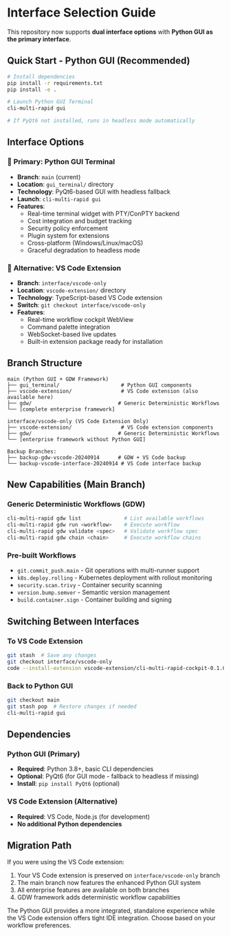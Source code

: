 # Interface Selection Guide

This repository now supports **dual interface options** with **Python GUI as the primary interface**.

## Quick Start - Python GUI (Recommended)

```bash
# Install dependencies
pip install -r requirements.txt
pip install -e .

# Launch Python GUI Terminal
cli-multi-rapid gui

# If PyQt6 not installed, runs in headless mode automatically
```

## Interface Options

### 🎯 **Primary: Python GUI Terminal**
- **Branch**: `main` (current)
- **Location**: `gui_terminal/` directory
- **Technology**: PyQt6-based GUI with headless fallback
- **Launch**: `cli-multi-rapid gui`
- **Features**:
  - Real-time terminal widget with PTY/ConPTY backend
  - Cost integration and budget tracking
  - Security policy enforcement
  - Plugin system for extensions
  - Cross-platform (Windows/Linux/macOS)
  - Graceful degradation to headless mode

### 🔧 **Alternative: VS Code Extension**
- **Branch**: `interface/vscode-only`
- **Location**: `vscode-extension/` directory
- **Technology**: TypeScript-based VS Code extension
- **Switch**: `git checkout interface/vscode-only`
- **Features**:
  - Real-time workflow cockpit WebView
  - Command palette integration
  - WebSocket-based live updates
  - Built-in extension package ready for installation

## Branch Structure

```
main (Python GUI + GDW Framework)
├── gui_terminal/                    # Python GUI components
├── vscode-extension/                # VS Code extension (also available here)
├── gdw/                            # Generic Deterministic Workflows
└── [complete enterprise framework]

interface/vscode-only (VS Code Extension Only)
├── vscode-extension/                # VS Code extension components
├── gdw/                            # Generic Deterministic Workflows
└── [enterprise framework without Python GUI]

Backup Branches:
├── backup-gdw-vscode-20240914      # GDW + VS Code backup
└── backup-vscode-interface-20240914 # VS Code interface backup
```

## New Capabilities (Main Branch)

### Generic Deterministic Workflows (GDW)
```bash
cli-multi-rapid gdw list              # List available workflows
cli-multi-rapid gdw run <workflow>    # Execute workflow
cli-multi-rapid gdw validate <spec>   # Validate workflow spec
cli-multi-rapid gdw chain <chain>     # Execute workflow chains
```

### Pre-built Workflows
- `git.commit_push.main` - Git operations with multi-runner support
- `k8s.deploy.rolling` - Kubernetes deployment with rollout monitoring
- `security.scan.trivy` - Container security scanning
- `version.bump.semver` - Semantic version management
- `build.container.sign` - Container building and signing

## Switching Between Interfaces

### To VS Code Extension
```bash
git stash  # Save any changes
git checkout interface/vscode-only
code --install-extension vscode-extension/cli-multi-rapid-cockpit-0.1.0.vsix
```

### Back to Python GUI
```bash
git checkout main
git stash pop  # Restore changes if needed
cli-multi-rapid gui
```

## Dependencies

### Python GUI (Primary)
- **Required**: Python 3.8+, basic CLI dependencies
- **Optional**: PyQt6 (for GUI mode - fallback to headless if missing)
- **Install**: `pip install PyQt6` (optional)

### VS Code Extension (Alternative)
- **Required**: VS Code, Node.js (for development)
- **No additional Python dependencies**

## Migration Path

If you were using the VS Code extension:
1. Your VS Code extension is preserved on `interface/vscode-only` branch
2. The main branch now features the enhanced Python GUI system
3. All enterprise features are available on both branches
4. GDW framework adds deterministic workflow capabilities

The Python GUI provides a more integrated, standalone experience while the VS Code extension offers tight IDE integration. Choose based on your workflow preferences.
